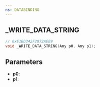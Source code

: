 ```yaml
---
ns: DATABINDING
---
```

## _WRITE_DATA_STRING

```c
// 0xE1BD342F2872AEE9
void _WRITE_DATA_STRING(Any p0, Any p1);
```

## Parameters
* **p0**:
* **p1**:
